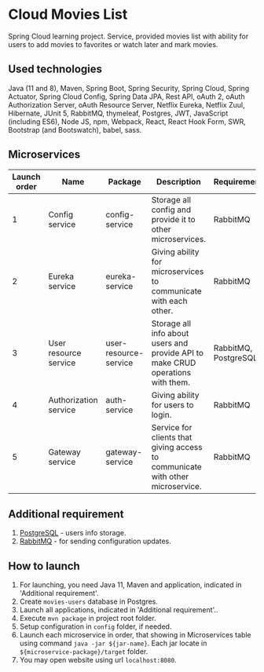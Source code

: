 # Cloud Movies List
Spring Cloud learning project.
Service, provided movies list with ability for users to add movies to favorites or watch later and mark movies.

## Used technologies
Java (11 and 8), Maven, 
Spring Boot, Spring Security, Spring Cloud, Spring Actuator, Spring Cloud Config, Spring Data JPA,
Rest API, oAuth 2, oAuth Authorization Server, oAuth Resource Server, 
Netflix Eureka, Netflix Zuul, Hibernate, JUnit 5, RabbitMQ, thymeleaf,
Postgres, JWT,
JavaScript (including ES6), Node JS, npm, Webpack, React, React Hook Form, SWR, Bootstrap (and Bootswatch), babel, sass.

## Microservices
Launch order | Name | Package | Description | Requirement
------------ | ---- | ------- | ----------- | -----------
1 | Config service | config-service | Storage all config and provide it to other microservices. | RabbitMQ
2 | Eureka service | eureka-service | Giving ability for microservices to communicate with each other. | RabbitMQ
3 | User resource service | user-resource-service | Storage all info about users and provide API to make CRUD operations with them. | RabbitMQ, PostgreSQL
4 | Authorization service | auth-service | Giving ability for users to login. | RabbitMQ
5 | Gateway service  | gateway-service | Service for clients that giving access to communicate with other microservice. | RabbitMQ

## Additional requirement
1. [PostgreSQL](https://www.postgresql.org/) - users info storage.
2. [RabbitMQ](https://www.rabbitmq.com/) - for sending configuration updates.

## How to launch
1. For launching, you need Java 11, Maven and application, indicated in 'Additional requirement'.
2. Create `movies-users` database in Postgres.
3. Launch all applications, indicated in 'Additional requirement'..
4. Execute `mvn package` in project root folder.
5. Setup configuration in `config` folder, if needed.
6. Launch each microservice in order, that showing in Microservices table using command `java -jar ${jar-name}`. Each jar locate in `${microservice-package}/target` folder.
7. You may open website using url `localhost:8080`.